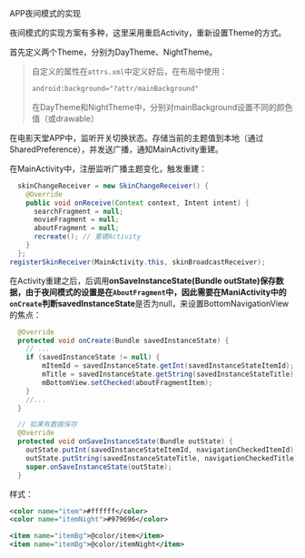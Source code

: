 APP夜间模式的实现

夜间模式的实现方案有多种，这里采用重启Activity，重新设置Theme的方式。

首先定义两个Theme，分别为DayTheme、NightTheme。

> 自定义的属性在`attrs.xml`中定义好后，在布局中使用：
>
> ```xml
> android:background="?attr/mainBackground"
> ```
>
> 在DayTheme和NightTheme中，分别对mainBackground设置不同的颜色值（或drawable）

在电影天堂APP中，监听开关切换状态。存储当前的主题值到本地（通过SharedPreference），并发送广播，通知MainActivity重建。

在MainActivity中，注册监听广播主题变化，触发重建：

```java
  skinChangeReceiver = new SkinChangeReceiver() {
    @Override
    public void onReceive(Context context, Intent intent) {
      searchFragment = null;
      movieFragment = null;
      aboutFragment = null;
      recreate(); // 重建Activity
    }
  };
registerSkinReceiver(MainActivity.this, skinBroadcastReceiver);
```

在Activity重建之后，后调用**onSaveInstanceState(Bundle outState)**保存数据，由于夜间模式的设置是在`AboutFragment`中，因此需要在ManiActivity中的`onCreate`判断**savedInstanceState**是否为null，来设置BottomNavigationView的焦点：

```java
  @Override
  protected void onCreate(Bundle savedInstanceState) {
    // ...
    if (savedInstanceState != null) {
      	mItemId = savedInstanceState.getInt(savedInstanceStateItemId);
      	mTitle = savedInstanceState.getString(savedInstanceStateTitle);
        mBottomView.setChecked(aboutFragmentItem);
    }
    //...
  }

  // 如果有数据保存
  @Override
  protected void onSaveInstanceState(Bundle outState) {
    outState.putInt(savedInstanceStateItemId, navigationCheckedItemId);
    outState.putString(savedInstanceStateTitle, navigationCheckedTitle);
    super.onSaveInstanceState(outState);
  }
```

样式：

```xml
<color name="item">#ffffff</color>
<color name="itemNight">#979696</color>

<item name="itemBg">@color/item</item>
<item name="itemBg">@color/itemNight</item>
```
